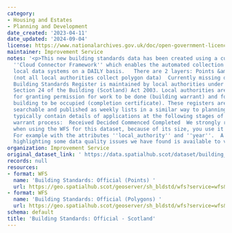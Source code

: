 ```yaml
---
category:
- Housing and Estates
- Planning and Development
date_created: '2023-04-11'
date_updated: '2024-09-04'
license: https://www.nationalarchives.gov.uk/doc/open-government-licence/version/3/
maintainer: Improvement Service
notes: '<p>This new building standards data has been created using a custom built
  ''Cloud Connector Framework'' which enables the automated collection of data from
  local data systems on a DAILY basis.   There are 2 layers: Points &amp; polygons
  (not all local authorities collect polygon data)  Currently missing data from Fife  A
  Building Standards Register is maintained by local authorities under the terms of
  Section 24 of the Building (Scotland) Act 2003. Local authorities are responsible
  for granting permission for work to be done (building warrant) and for a completed
  building to be occupied (completion certificate). These registers are online and
  searchable and published as weekly lists in a similar way to planning applications.  Registers
  typically contain details of applications at the following stages of the building
  warrant process:  Received Decided Commenced Completed  We strongly recommend that
  when using the WFS for this dataset, because of its size, you use it with a filter.
  For example with the attributes ''local_authority'' and ''year''.  A powerBI dashboard
  highlighting some data quality issues we have found is available to view at https://app.powerbi.com/view?r=eyJrIjoiYjIwYjIxNTQtZTZhMi00ZTc1LWEwNzAtZDdhNjkyMTQ2YmQwIiwidCI6IjdiYmUyMDM3LWMzZGMtNGU4Ny1iMTdiLTZiZDJkMjI3MWY0NyIsImMiOjh9</p>'
organization: Improvement Service
original_dataset_link: ' https://data.spatialhub.scot/dataset/building_standards_official-is'
records: null
resources:
- format: WFS
  name: 'Building Standards: Official (Points) '
  url: https://geo.spatialhub.scot/geoserver/sh_bldstd/wfs?service=wfs&typeName=sh_bldstd:pub_bldstdpnt
- format: WFS
  name: 'Building Standards: Official (Polygons) '
  url: https://geo.spatialhub.scot/geoserver/sh_bldstd/wfs?service=wfs&typeName=sh_bldstd:pub_bldstdpol
schema: default
title: 'Building Standards: Official - Scotland'
---
```

